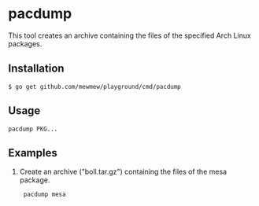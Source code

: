 pacdump
=======

This tool creates an archive containing the files of the specified Arch Linux
packages.

Installation
------------

	$ go get github.com/mewmew/playground/cmd/pacdump

Usage
-----

	pacdump PKG...

Examples
--------

1. Create an archive ("boll.tar.gz") containing the files of the mesa package.

		pacdump mesa
